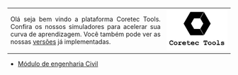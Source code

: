 <table>
  <tr>
    <td style="width:70%;">
      <p align="justify">
      Olá seja bem vindo a plataforma Coretec Tools. Confira os nossos simuladores para acelerar sua curva de aprendizagem. Você também pode ver as nossas <a href="wmpjrufg.github.io/coretectools/version.html" target="_blank">versões</a> já implementadas.
      </p>
    </td>
    <td style="width:50%;"><img src="imgs/2.svg"/></td>  
  </tr>
</table> 


<ul>
<li><a href="https://coretectools-engcivil.streamlit.app/" target="_blank">Módulo de engenharia Civil</a></li>
</ul>
